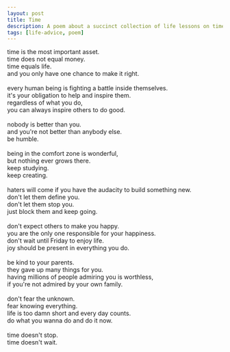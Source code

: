 ```yaml
---
layout: post
title: Time
description: A poem about a succinct collection of life lessons on time, empathy, personal growth, resilience, happiness, family, and embracing life's opportunities with urgency.
tags: [life-advice, poem]
---
```


<div class="raw-html">
time is the most important asset.<br>
time does not equal money.<br>
time equals life.<br>
and you only have one chance to make it right.<br>
<br>
every human being is fighting a battle inside themselves.<br>
it's your obligation to help and inspire them.<br>
regardless of what you do,<br>
you can always inspire others to do good.<br>
<br>
nobody is better than you.<br>
and you're not better than anybody else.<br>
be humble.<br>
<br>
being in the comfort zone is wonderful,<br>
but nothing ever grows there.<br>
keep studying.<br>
keep creating.<br>
<br>
haters will come if you have the audacity to build something new.<br>
don't let them define you.<br>
don't let them stop you.<br>
just block them and keep going.<br>
<br>
don't expect others to make you happy.<br>
you are the only one responsible for your happiness.<br>
don't wait until Friday to enjoy life.<br>
joy should be present in everything you do.<br>
<br>
be kind to your parents.<br>
they gave up many things for you.<br>
having millions of people admiring you is worthless,<br>
if you're not admired by your own family.<br>
<br>
don't fear the unknown.<br>
fear knowing everything.<br>
life is too damn short and every day counts.<br>
do what you wanna do and do it now.<br>
<br>
time doesn't stop.<br>
time doesn't wait.
</div>